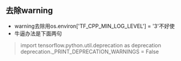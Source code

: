 ## 去除warning
+ warning去除用os.environ['TF_CPP_MIN_LOG_LEVEL'] = '3'不好使
+ 牛逼办法是下面两句
 > import tensorflow.python.util.deprecation as deprecation
 > deprecation._PRINT_DEPRECATION_WARNINGS = False
